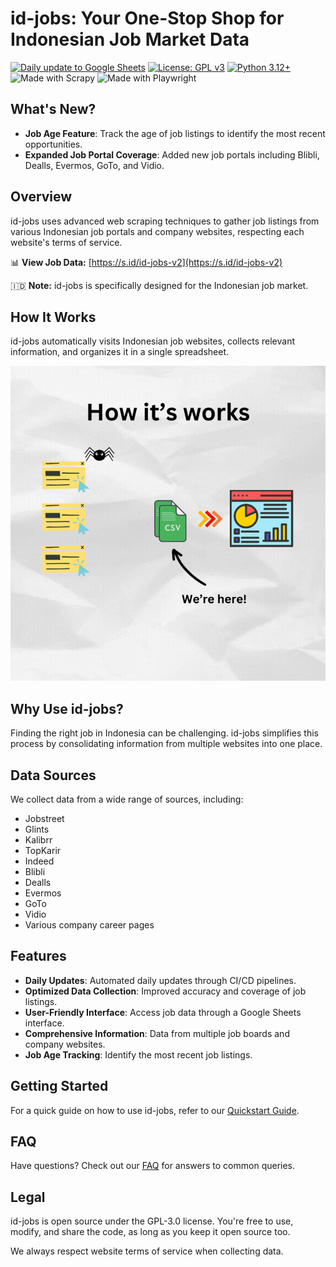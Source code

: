 # id-jobs: Your One-Stop Shop for Indonesian Job Market Data

[![Daily update to Google Sheets](https://github.com/ceroberoz/id-jobs/actions/workflows/scrape.yml/badge.svg)](https://github.com/ceroberoz/id-jobs/actions/workflows/scrape.yml)
[![License: GPL v3](https://img.shields.io/badge/License-GPLv3-blue.svg)](https://www.gnu.org/licenses/gpl-3.0)
[![Python 3.12+](https://img.shields.io/badge/python-3.12+-blue.svg)](https://www.python.org/downloads/)
![Made with Scrapy](https://img.shields.io/badge/Made%20with-Scrapy-green.svg)
![Made with Playwright](https://img.shields.io/badge/Made%20with-Playwright-orange.svg)

## What's New?

- **Job Age Feature**: Track the age of job listings to identify the most recent opportunities.
- **Expanded Job Portal Coverage**: Added new job portals including Blibli, Dealls, Evermos, GoTo, and Vidio.

## Overview

id-jobs uses advanced web scraping techniques to gather job listings from various Indonesian job portals and company websites, respecting each website's terms of service.

📊 **View Job Data:** [https://s.id/id-jobs-v2](https://s.id/id-jobs-v2)

🇮🇩 **Note:** id-jobs is specifically designed for the Indonesian job market.

## How It Works

id-jobs automatically visits Indonesian job websites, collects relevant information, and organizes it in a single spreadsheet.

![How Scraper Works](how-scraper-works.gif)

## Why Use id-jobs?

Finding the right job in Indonesia can be challenging. id-jobs simplifies this process by consolidating information from multiple websites into one place.

## Data Sources

We collect data from a wide range of sources, including:
- Jobstreet
- Glints
- Kalibrr
- TopKarir
- Indeed
- Blibli
- Dealls
- Evermos
- GoTo
- Vidio
- Various company career pages

## Features

- **Daily Updates**: Automated daily updates through CI/CD pipelines.
- **Optimized Data Collection**: Improved accuracy and coverage of job listings.
- **User-Friendly Interface**: Access job data through a Google Sheets interface.
- **Comprehensive Information**: Data from multiple job boards and company websites.
- **Job Age Tracking**: Identify the most recent job listings.

## Getting Started

For a quick guide on how to use id-jobs, refer to our [Quickstart Guide](QUICKSTART.md).

## FAQ

Have questions? Check out our [FAQ](FAQ.md) for answers to common queries.

## Legal

id-jobs is open source under the GPL-3.0 license. You're free to use, modify, and share the code, as long as you keep it open source too.

We always respect website terms of service when collecting data.